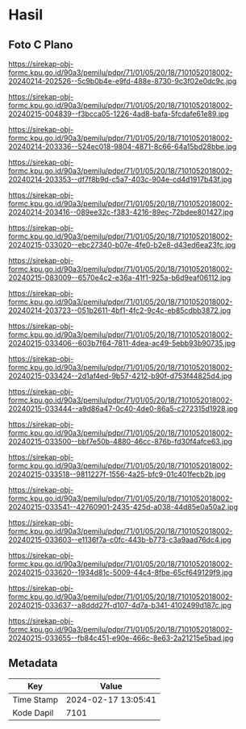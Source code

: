# Hasil

## Foto C Plano

https://sirekap-obj-formc.kpu.go.id/90a3/pemilu/pdpr/71/01/05/20/18/7101052018002-20240214-202526--5c9b0b4e-e9fd-488e-8730-9c3f02e0dc9c.jpg

https://sirekap-obj-formc.kpu.go.id/90a3/pemilu/pdpr/71/01/05/20/18/7101052018002-20240215-004839--f3bcca05-1226-4ad8-bafa-5fcdafe61e89.jpg

https://sirekap-obj-formc.kpu.go.id/90a3/pemilu/pdpr/71/01/05/20/18/7101052018002-20240214-203336--524ec018-9804-4871-8c66-64a15bd28bbe.jpg

https://sirekap-obj-formc.kpu.go.id/90a3/pemilu/pdpr/71/01/05/20/18/7101052018002-20240214-203353--df7f8b9d-c5a7-403c-904e-cd4d1917b43f.jpg

https://sirekap-obj-formc.kpu.go.id/90a3/pemilu/pdpr/71/01/05/20/18/7101052018002-20240214-203416--089ee32c-f383-4216-89ec-72bdee801427.jpg

https://sirekap-obj-formc.kpu.go.id/90a3/pemilu/pdpr/71/01/05/20/18/7101052018002-20240215-033020--ebc27340-b07e-4fe0-b2e8-d43ed6ea23fc.jpg

https://sirekap-obj-formc.kpu.go.id/90a3/pemilu/pdpr/71/01/05/20/18/7101052018002-20240215-083009--6570e4c2-e36a-41f1-925a-b6d9eaf06112.jpg

https://sirekap-obj-formc.kpu.go.id/90a3/pemilu/pdpr/71/01/05/20/18/7101052018002-20240214-203723--051b2611-4bf1-4fc2-9c4c-eb85cdbb3872.jpg

https://sirekap-obj-formc.kpu.go.id/90a3/pemilu/pdpr/71/01/05/20/18/7101052018002-20240215-033406--603b7f64-7811-4dea-ac49-5ebb93b90735.jpg

https://sirekap-obj-formc.kpu.go.id/90a3/pemilu/pdpr/71/01/05/20/18/7101052018002-20240215-033424--2d1af4ed-9b57-4212-b90f-d753f44825d4.jpg

https://sirekap-obj-formc.kpu.go.id/90a3/pemilu/pdpr/71/01/05/20/18/7101052018002-20240215-033444--a9d86a47-0c40-4de0-86a5-c272315d1928.jpg

https://sirekap-obj-formc.kpu.go.id/90a3/pemilu/pdpr/71/01/05/20/18/7101052018002-20240215-033500--bbf7e50b-4880-46cc-876b-fd30f4afce63.jpg

https://sirekap-obj-formc.kpu.go.id/90a3/pemilu/pdpr/71/01/05/20/18/7101052018002-20240215-033518--9811227f-1556-4a25-bfc9-01c401fecb2b.jpg

https://sirekap-obj-formc.kpu.go.id/90a3/pemilu/pdpr/71/01/05/20/18/7101052018002-20240215-033541--42760901-2435-425d-a038-44d85e0a50a2.jpg

https://sirekap-obj-formc.kpu.go.id/90a3/pemilu/pdpr/71/01/05/20/18/7101052018002-20240215-033603--e1136f7a-c0fc-443b-b773-c3a9aad76dc4.jpg

https://sirekap-obj-formc.kpu.go.id/90a3/pemilu/pdpr/71/01/05/20/18/7101052018002-20240215-033620--1934d81c-5009-44c4-8fbe-65cf649129f9.jpg

https://sirekap-obj-formc.kpu.go.id/90a3/pemilu/pdpr/71/01/05/20/18/7101052018002-20240215-033637--a8ddd27f-d107-4d7a-b341-4102499d187c.jpg

https://sirekap-obj-formc.kpu.go.id/90a3/pemilu/pdpr/71/01/05/20/18/7101052018002-20240215-033655--fb84c451-e90e-466c-8e63-2a21215e5bad.jpg


## Metadata

| Key        | Value               |
| ---------- | ------------------- |
| Time Stamp | 2024-02-17 13:05:41 |
| Kode Dapil | 7101                |




